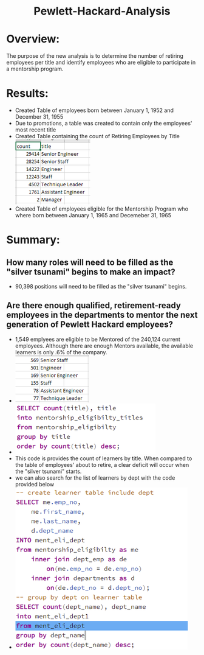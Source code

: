 <h1 align="center"> Pewlett-Hackard-Analysis</h1>
 
# Overview:
The purpose of the new analysis is to determine the number of retiring employees per title and identify employees who are eligible to participate in a mentorship program.

# Results:
- Created Table of employees born between January 1, 1952 and December 31, 1955
- Due to promotions, a table was created to contain only the employees' most recent title
- Created Table containing the count of Retiring Employees by Title
![title retirement count](https://github.com/HappyM0f0/Pewlett-Hackard-Analysis/blob/main/images/Retiring%20titles.png)
- Created Table of employees eligible for the Mentorship Program who where born between January 1, 1965 and Decemeber 31, 1965

# Summary:
## How many roles will need to be filled as the "silver tsunami" begins to make an impact?
- 90,398 positions will need to be filled as the "silver tsunami" begins.
## Are there enough qualified, retirement-ready employees in the departments to mentor the next generation of Pewlett Hackard employees?
- 1,549 emplyees are eligible to be Mentored of the 240,124 current employees. Although there are enough Mentors available, the available learners is only .6% of the company.
- ![count of learner by title](https://github.com/HappyM0f0/Pewlett-Hackard-Analysis/blob/main/images/learners%20by%20title.png)
- ![code for count of learner by title](https://github.com/HappyM0f0/Pewlett-Hackard-Analysis/blob/main/images/code%20for%20learner%20title%20count.png)
- This code is provides the count of learners by title. When compared to the table of employees' about to retire, a clear deficit will occur when the "silver tsunami" starts.
- we can also search for the list of learners by dept with the code provided below
- ![code for count of learner by dept](https://github.com/HappyM0f0/Pewlett-Hackard-Analysis/blob/main/images/query%20for%20learner%20dept.png)